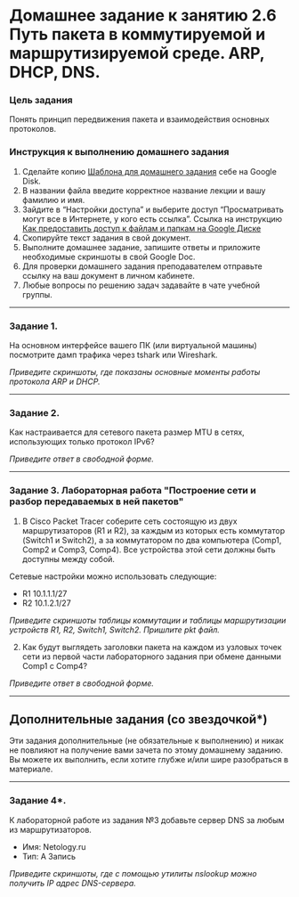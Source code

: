 # Домашнее задание к занятию 2.6 Путь пакета в коммутируемой и маршрутизируемой среде. ARP, DHCP, DNS.

### Цель задания

Понять принцип передвижения пакета и взаимодействия основных протоколов.

### Инструкция к выполнению домашнего задания

1. Сделайте копию [Шаблона для домашнего задания](https://docs.google.com/document/d/1youKpKm_JrC0UzDyUslIZW2E2bIv5OVlm_TQDvH5Pvs/edit) себе на Google Disk.
2. В названии файла введите корректное название лекции и вашу фамилию и имя.
3. Зайдите в “Настройки доступа” и выберите доступ “Просматривать могут все в Интернете, у кого есть ссылка”.
 Ссылка на инструкцию [Как предоставить доступ к файлам и папкам на Google Диске](https://support.google.com/docs/answer/2494822?hl=ru&co=GENIE.Platform%3DDesktop)
5. Скопируйте текст задания в свой документ.
6. Выполните домашнее задание, запишите ответы и приложите необходимые скриншоты в свой Google Doc.
7. Для проверки домашнего задания преподавателем отправьте ссылку на ваш документ в личном кабинете.
8. Любые вопросы по решению задач задавайте в чате учебной группы.

---

### Задание 1.

На основном интерфейсе вашего ПК (или виртуальной машины) посмотрите дамп трафика через tshark или Wireshark.

*Приведите скриншоты, где показаны основные моменты работы протокола ARP и DHCP.*

---

### Задание 2.

Как настраивается для сетевого пакета размер MTU в сетях, использующих только протокол IPv6?

*Приведите ответ в свободной форме.*

---

### Задание 3. Лабораторная работа "Построение сети и разбор передаваемых в ней пакетов"

1. В Cisco Packet Tracer соберите сеть состоящую из двух маршрутизаторов (R1 и R2), за каждым из которых есть коммутатор (Switch1 и Switch2), а за коммутатором по два компьютера (Comp1, Comp2 и Comp3, Comp4). Все устройства этой сети должны быть доступны между собой.

Сетевые настройки можно использовать следующие:

  - R1 10.1.1.1/27
  - R2 10.1.2.1/27

  *Приведите скриншоты таблицы коммутации и таблицы маршрутизации устройств R1, R2, Switch1, Switch2.
   Пришлите pkt файл.*

2. Как будут выглядеть заголовки пакета на каждом из узловых точек сети из первой части лабораторного задания при обмене данными Comp1 с Comp4? 

  *Приведите ответ в свободной форме.*

---

## Дополнительные задания (со звездочкой*)

Эти задания дополнительные (не обязательные к выполнению) и никак не повлияют на получение вами зачета по этому домашнему заданию. Вы можете их выполнить, если хотите глубже и/или шире разобраться в материале.

---

### Задание 4*.

К лабораторной работе из задания №3 добавьте сервер DNS за любым из маршрутизаторов. 

- Имя: Netology.ru 
- Тип: A Запись

*Приведите скриншоты, где с помощью утилиты nslookup можно получить IP адрес DNS-сервера.*

